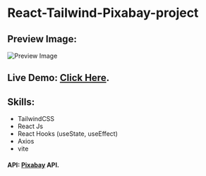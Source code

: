 # React-Tailwind-Pixabay-project

## Preview Image:

![Preview Image](/assets/preview.png)

## Live Demo: [Click Here](https://pixabay-bahaaghali000.onrender.com/).

## Skills:

- TailwindCSS
- React Js
- React Hooks (useState, useEffect)
- Axios
- vite

#### API: [Pixabay](https://pixabay.com/) API.
